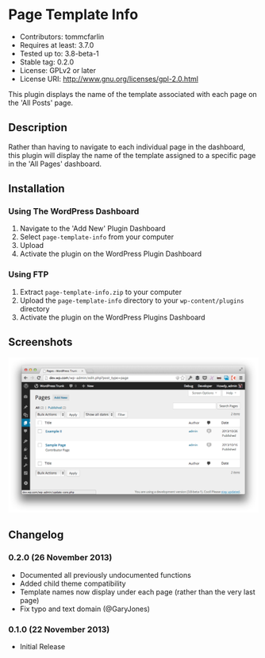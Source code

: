 # Page Template Info

* Contributors: tommcfarlin
* Requires at least: 3.7.0
* Tested up to: 3.8-beta-1
* Stable tag: 0.2.0
* License: GPLv2 or later
* License URI: http://www.gnu.org/licenses/gpl-2.0.html

This plugin displays the name of the template associated with each page on the 'All Posts' page.

## Description

Rather than having to navigate to each individual page in the dashboard, this plugin will display
the name of the template assigned to a specific page in the 'All Pages' dashboard.

## Installation

### Using The WordPress Dashboard

1. Navigate to the 'Add New' Plugin Dashboard
2. Select `page-template-info` from your computer
3. Upload
4. Activate the plugin on the WordPress Plugin Dashboard

### Using FTP

1. Extract `page-template-info.zip` to your computer
2. Upload the `page-template-info` directory to your `wp-content/plugins` directory
3. Activate the plugin on the WordPress Plugins Dashboard

## Screenshots

![Page Template Info](./assets/screenshot-1.png "Page Template Info")

## Changelog

### 0.2.0 (26 November 2013)

* Documented all previously undocumented functions
* Added child theme compatibility
* Template names now display under each page (rather than the very last page)
* Fix typo and text domain (@GaryJones)

### 0.1.0 (22 November 2013)

* Initial Release